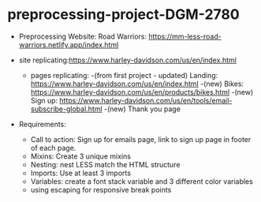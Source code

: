 # preprocessing-project-DGM-2780
- Preprocessing Website: 
    Road Warriors: https://mm-less-road-warriors.netlify.app/index.html

- site replicating:https://www.harley-davidson.com/us/en/index.html
    - pages replicating:
        -(from first project - updated) Landing: https://www.harley-davidson.com/us/en/index.html
        -(new) Bikes: https://www.harley-davidson.com/us/en/products/bikes.html
        -(new) Sign up: https://www.harley-davidson.com/us/en/tools/email-subscribe-global.html
        -(new) Thank you page

- Requirements:
    - Call to action: Sign up for emails page, link to sign up page in footer of each page.
    - Mixins: Create 3 unique mixins
    - Nesting: nest LESS match the HTML structure
    - Imports: Use at least 3 imports
    - Variables: create a font stack variable and 3 different color variables
    - using escaping for responsive break points

